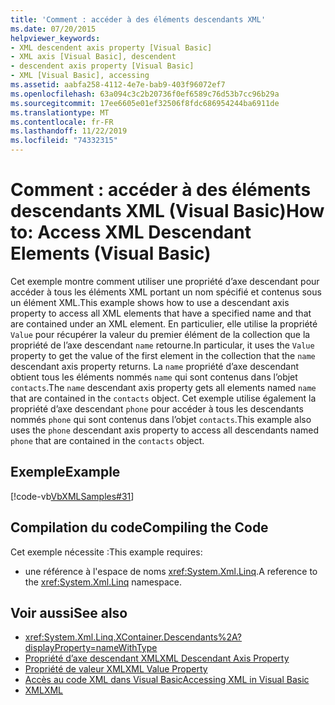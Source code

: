 ```yaml
---
title: 'Comment : accéder à des éléments descendants XML'
ms.date: 07/20/2015
helpviewer_keywords:
- XML descendent axis property [Visual Basic]
- XML axis [Visual Basic], descendent
- descendent axis property [Visual Basic]
- XML [Visual Basic], accessing
ms.assetid: aabfa258-4112-4e7e-bab9-403f96072ef7
ms.openlocfilehash: 63a094c3c2b20736f0ef6589c76d53b7cc96b29a
ms.sourcegitcommit: 17ee6605e01ef32506f8fdc686954244ba6911de
ms.translationtype: MT
ms.contentlocale: fr-FR
ms.lasthandoff: 11/22/2019
ms.locfileid: "74332315"
---
```

# <a name="how-to-access-xml-descendant-elements-visual-basic"></a><span data-ttu-id="1348d-102">Comment : accéder à des éléments descendants XML (Visual Basic)</span><span class="sxs-lookup"><span data-stu-id="1348d-102">How to: Access XML Descendant Elements (Visual Basic)</span></span>
<span data-ttu-id="1348d-103">Cet exemple montre comment utiliser une propriété d’axe descendant pour accéder à tous les éléments XML portant un nom spécifié et contenus sous un élément XML.</span><span class="sxs-lookup"><span data-stu-id="1348d-103">This example shows how to use a descendant axis property to access all XML elements that have a specified name and that are contained under an XML element.</span></span> <span data-ttu-id="1348d-104">En particulier, elle utilise la propriété `Value` pour récupérer la valeur du premier élément de la collection que la propriété de l’axe descendant `name` retourne.</span><span class="sxs-lookup"><span data-stu-id="1348d-104">In particular, it uses the `Value` property to get the value of the first element in the collection that the `name` descendant axis property returns.</span></span> <span data-ttu-id="1348d-105">La `name` propriété d’axe descendant obtient tous les éléments nommés `name` qui sont contenus dans l’objet `contacts`.</span><span class="sxs-lookup"><span data-stu-id="1348d-105">The `name` descendant axis property gets all elements named `name` that are contained in the `contacts` object.</span></span> <span data-ttu-id="1348d-106">Cet exemple utilise également la propriété d’axe descendant `phone` pour accéder à tous les descendants nommés `phone` qui sont contenus dans l’objet `contacts`.</span><span class="sxs-lookup"><span data-stu-id="1348d-106">This example also uses the `phone` descendant axis property to access all descendants named `phone` that are contained in the `contacts` object.</span></span>  
  
## <a name="example"></a><span data-ttu-id="1348d-107">Exemple</span><span class="sxs-lookup"><span data-stu-id="1348d-107">Example</span></span>  
 [!code-vb[VbXMLSamples#31](~/samples/snippets/visualbasic/VS_Snippets_VBCSharp/VbXMLSamples/VB/XMLSamples13.vb#31)]  
  
## <a name="compiling-the-code"></a><span data-ttu-id="1348d-108">Compilation du code</span><span class="sxs-lookup"><span data-stu-id="1348d-108">Compiling the Code</span></span>  
 <span data-ttu-id="1348d-109">Cet exemple nécessite :</span><span class="sxs-lookup"><span data-stu-id="1348d-109">This example requires:</span></span>  
  
- <span data-ttu-id="1348d-110">une référence à l'espace de noms <xref:System.Xml.Linq>.</span><span class="sxs-lookup"><span data-stu-id="1348d-110">A reference to the <xref:System.Xml.Linq> namespace.</span></span>  
  
## <a name="see-also"></a><span data-ttu-id="1348d-111">Voir aussi</span><span class="sxs-lookup"><span data-stu-id="1348d-111">See also</span></span>

- <xref:System.Xml.Linq.XContainer.Descendants%2A?displayProperty=nameWithType>
- [<span data-ttu-id="1348d-112">Propriété d’axe descendant XML</span><span class="sxs-lookup"><span data-stu-id="1348d-112">XML Descendant Axis Property</span></span>](../../../../visual-basic/language-reference/xml-axis/xml-descendant-axis-property.md)
- [<span data-ttu-id="1348d-113">Propriété de valeur XML</span><span class="sxs-lookup"><span data-stu-id="1348d-113">XML Value Property</span></span>](../../../../visual-basic/language-reference/xml-axis/xml-value-property.md)
- [<span data-ttu-id="1348d-114">Accès au code XML dans Visual Basic</span><span class="sxs-lookup"><span data-stu-id="1348d-114">Accessing XML in Visual Basic</span></span>](../../../../visual-basic/programming-guide/language-features/xml/accessing-xml.md)
- [<span data-ttu-id="1348d-115">XML</span><span class="sxs-lookup"><span data-stu-id="1348d-115">XML</span></span>](../../../../visual-basic/programming-guide/language-features/xml/index.md)
